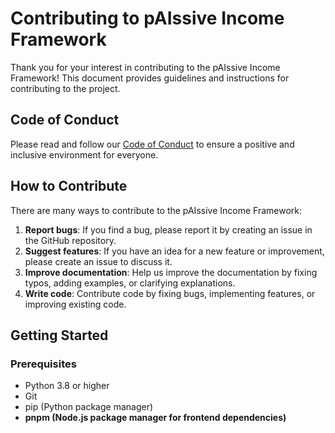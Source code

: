 # Contributing to pAIssive Income Framework

Thank you for your interest in contributing to the pAIssive Income Framework! This document provides guidelines and instructions for contributing to the project.

## Code of Conduct

Please read and follow our [Code of Conduct](CODE_OF_CONDUCT.md) to ensure a positive and inclusive environment for everyone.

## How to Contribute

There are many ways to contribute to the pAIssive Income Framework:

1. **Report bugs**: If you find a bug, please report it by creating an issue in the GitHub repository.
2. **Suggest features**: If you have an idea for a new feature or improvement, please create an issue to discuss it.
3. **Improve documentation**: Help us improve the documentation by fixing typos, adding examples, or clarifying explanations.
4. **Write code**: Contribute code by fixing bugs, implementing features, or improving existing code.

## Getting Started

### Prerequisites

- Python 3.8 or higher
- Git
- pip (Python package manager)
- **pnpm (Node.js package manager for frontend dependencies)**

> **Note:**  
> The project now uses [pnpm](https://pnpm.io/) instead of npm for all frontend (JavaScript/TypeScript) dependencies and scripts.  
> Please make sure you have pnpm installed:
>
> ```bash
> npm install -g pnpm
> ```
>
> Use `pnpm install` instead of `npm install` in all frontend directories.  
> For running scripts, use `pnpm exec ...` instead of `npx ...`.

### Setting Up the Development Environment

1. Fork the repository on GitHub.
2. Clone your fork to your local machine:

```bash
git clone https://github.com/your-username/pAIssive_income.git
cd pAIssive_income
```

3. Create a virtual environment and install dependencies:

```bash
python -m venv venv
source venv/bin/activate  # On Windows: venv\Scripts\activate
pip install -r requirements.txt
pip install -r requirements-dev.txt  # Development dependencies
```

4. Set up pre-commit hooks:

```bash
# On Windows
setup_pre_commit.bat

# On Unix/Linux
python setup_pre_commit.py

# Or manually
pip install pre-commit
pre-commit install
```

### Development Workflow

1. Create a new branch for your changes:

```bash
git checkout -b feature/your-feature-name
```

2. Make your changes and commit them with a descriptive commit message:

```bash
git add .
git commit -m "Add feature: your feature description"
```

3. Push your changes to your fork:

```bash
git push origin feature/your-feature-name
```

4. Create a pull request from your fork to the main repository.

## Pull Request Guidelines

- Follow the coding style and conventions used in the project.
- Write clear, descriptive commit messages.
- Include tests for new features or bug fixes.
- Update documentation as needed.
- Make sure all tests pass before submitting a pull request.
- Keep pull requests focused on a single topic.

## Testing

We use pytest for testing. To run the tests:

```bash
pytest
```

To run tests with coverage:

```bash
pytest --cov=.
```

## Documentation

We use Markdown for documentation. Please follow these guidelines when writing documentation:

- Use clear, concise language.
- Include examples where appropriate.
- Follow the existing documentation structure (see [documentation-guide.md](documentation-guide.md)).
- Use proper Markdown formatting.
- **All new features and code changes must include relevant documentation updates in the appropriate `docs/` file(s) as part of the pull request.**

## Feedback and Documentation Updates

If you have suggestions for improving documentation, please open an issue with the "documentation" label or contact the maintainer (see [documentation-guide.md](documentation-guide.md) for details).

## Code Style

We follow the PEP 8 style guide for Python code. We use pre-commit hooks with flake8, black, isort, ruff, and mypy for code linting, formatting, and type checking:

> **Best Practices:**
> All contributors are expected to review and adhere to the [Claude Agentic Coding Best Practices](../claude_coding_best_practices.md) for safe, reliable, and auditable automation. These include principles like explicit state and input/output handling, modular design, input validation, deterministic steps, and comprehensive documentation and testing.

## Coding Best Practices

All contributors should review and follow the [Claude Agentic Coding Best Practices](../claude_coding_best_practices.md) for safe, reliable, and auditable automation. These include explicit state handling, modular/testable design, strong validation, deterministic steps, idempotency, human oversight, comprehensive documentation, and robust testing. Please see the checklist in that document before submitting changes or pull requests.

```bash
# Run pre-commit hooks on all files
pre-commit run --all-files

# Run pre-commit hooks on staged files
pre-commit run

# Update pre-commit hooks to the latest versions
pre-commit autoupdate
```

You can also run individual tools manually:

```bash
# Check code style
flake8

# Format code
black .

# Sort imports
isort .

# Comprehensive linting with ruff
ruff check .

# Type checking
mypy .
```

## License

By contributing to the pAIssive Income Framework, you agree that your contributions will be licensed under the project's [MIT License](../LICENSE).
